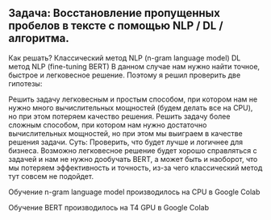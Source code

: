 ## Задача: Восстановление пропущенных пробелов в тексте с помощью NLP / DL / алгоритма.
Как решать?
Классический метод NLP (n-gram language model)
DL метод NLP (fine-tuning BERT)
В данном случае нам нужно найти точное, быстрое и легковесное решение. Поэтому я решил проверить две гипотезы:

Решить задачу легковесным и простым способом, при котором нам не нужно много вычислительных мощностей (будем делать все на CPU), но при этом потеряем качество решения.
Решить задачу более сложным способом, при котором нам нужно достаточно вычислительных мощностей, но при этом мы выиграем в качестве решения задачи.
Суть: Проверить, что будет лучше и логичнее для бизнеса. Возможно легковесное решение будет хорошо справляться с задачей и нам не нужно дообучать BERT, а может быть и наоборот, что мы потеряем эффективность и точность, из-за чего классический метод тут совсем не подойдет.

Обучение n-gram language model производилось на CPU в Google Colab

Обучение BERT производилось на T4 GPU в Google Colab
